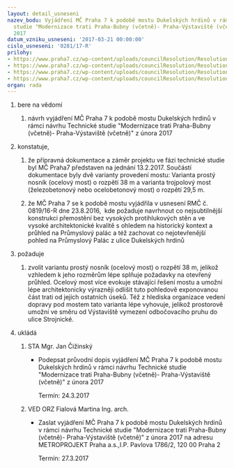 ```yaml
---
layout: detail_usneseni
nazev_bodu: Vyjádření MČ Praha 7 k podobě mostu Dukelských hrdinů v rámci návrhu Technické
  studie "Modernizace trati Praha-Bubny (včetně)- Praha-Výstaviště (včetně)" z února
  2017
datum_vzniku_usneseni: '2017-03-21 00:00:00'
cislo_usneseni: '0281/17-R'
prilohy:
- https://www.praha7.cz/wp-content/uploads/councilResolution/Resolutions/28953/export/c1_duvodovazprava~182343.docx
- https://www.praha7.cz/wp-content/uploads/councilResolution/Resolutions/28953/export/c2_navrhpruvodnihodopisu~182342.doc
- https://www.praha7.cz/wp-content/uploads/councilResolution/Resolutions/28953/export/c3_00_usn_0819_16_R~182341.pdf
- https://www.praha7.cz/wp-content/uploads/councilResolution/Resolutions/28953/export/export~296445.pdf
organ: rada
---
```

<ol class="urzList_view" id="urzList">
<li id="" class="urzClass1"><span name="1">bere na vědomí</span> 
<ol class="urzOlClass">
<li id="" class="urzClass2" style="TEXT-ALIGN: left"><span><p>návrh vyjádření MČ Praha 7 k podobě mostu Dukelských hrdinů v rámci návrhu Technické studie "Modernizace trati Praha-Bubny (včetně)- Praha-Výstaviště (včetně)" z února 2017</p></span></li></ol></li>
<li id="" class="urzClass1"><span name="50">konstatuje,</span> 
<ol class="urzOlClass">
<li id="" class="urzClass2" style="TEXT-ALIGN: left"><span><p>že přípravná dokumentace a záměr projektu ve fázi technické studie byl MČ Praha7 představen na jednání 13.2.2017. Součástí dokumentace byly dvě varianty provedení mostu: Varianta prostý nosník (ocelový most) o rozpětí 38 m a varianta trojpolový most (železobetonový nebo ocelobetonový most) o rozpětí 29,5 m.</p></span></li>
<li id="" class="urzClass2" style="TEXT-ALIGN: left"><span><p>že MČ Praha 7 se k podobě mostu vyjádřila v&nbsp;usnesení RMČ č. 0819/16-R dne 23.8.2016, &nbsp;kde požaduje navrhnout co nejsubtilnější konstrukci přemostění bez vysokých protihlukových stěn a ve vysoké architektonické kvalitě s ohledem na historický kontext a průhled na Průmyslový palác a též&nbsp;zachovat co nejotevřenější pohled na Průmyslový Palác z ulice Dukelských hrdinů</p></span></li></ol></li>
<li id="" class="urzClass1"><span name="62">požaduje</span> 
<ol class="urzOlClass">
<li id="" class="urzClass2" style="TEXT-ALIGN: left"><span><p>zvolit variantu prostý nosník (ocelový most) o rozpětí 38 m, jelikož vzhledem k jeho rozměrům&nbsp;lépe splňuje požadavky na otevřený průhled. Ocelový most více evokuje stávající řešení mostu a umožní lépe architektonicky výrazněji odlišit tuto pohledově exponovanou část trati od jejích ostatních úseků. Též z hlediska organizace vedení dopravy pod mostem tato varianta&nbsp;lépe vyhovuje, jelikož prostorově umožní ve směru od Výstaviště vymezení odbočovacího&nbsp;pruhu do ulice Strojnické.</p></span></li></ol></li><li class="urzClass1" id="urzUkoly"><span name="1">ukládá</span><ol class="urzOlClass"><li class="urzClass2"><span><p>STA Mgr. Jan Čižinský</p></span><ul class="urzUlClass"><li class="urzClass3"><span><p>Podepsat průvodní dopis vyjádření MČ Praha 7 k podobě mostu Dukelských hrdinů v rámci návrhu Technické studie "Modernizace trati Praha-Bubny (včetně)- Praha-Výstaviště (včetně)" z února 2017</p></span><span class="urzUkolTermin">  Termín:&nbsp;24.3.2017</span></li></ul></li><li class="urzClass2"><span><p>VED ORZ Fialová Martina Ing. arch.</p></span><ul class="urzUlClass"><li class="urzClass3"><span><p>Zaslat vyjádření MČ Praha 7 k podobě mostu Dukelských hrdinů v rámci návrhu Technické studie "Modernizace trati Praha-Bubny (včetně)- Praha-Výstaviště (včetně)" z února 2017 na adresu METROPROJEKT Praha a.s.,I.P. Pavlova 1786/2, 120 00 Praha 2</p></span><span class="urzUkolTermin">  Termín:&nbsp;27.3.2017</span></li></ul></li></ol></li>
</ol>